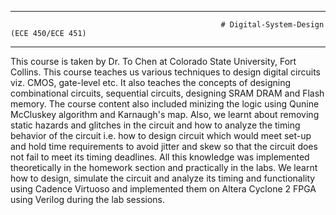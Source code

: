 *******************************************************************************************************************************************

                                                   # Digital-System-Design (ECE 450/ECE 451) 

*******************************************************************************************************************************************

This course is taken by Dr. To Chen at Colorado State University, Fort Collins. This course teaches us various techniques to design digital circuits viz. CMOS, gate-level etc. 
It also teaches the concepts of designing combinational circuits, sequential circuits, designing SRAM DRAM and Flash memory. 
The course content also included minizing the logic using Qunine McCluskey algorithm and Karnaugh's map.
Also, we learnt about removing static hazards and glitches in the circuit and how to analyze the timing behavior of the circuit i.e. how to design circuit which would meet set-up and hold time requirements to avoid jitter and skew so that the circuit does not fail to meet its timing deadlines. 
All this knowledge was implemented theoretically in the homework section and practically in the labs.
We learnt how to design, simulate the circuit and analyze its timing and functionality using Cadence Virtuoso and implemented them on Altera Cyclone 2 FPGA using Verilog during the lab sessions.
